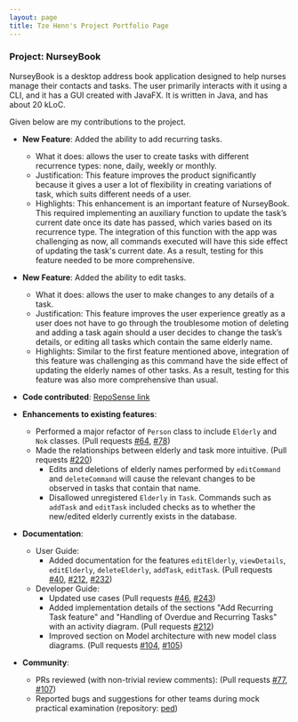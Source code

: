 ```yaml
---
layout: page
title: Tze Henn's Project Portfolio Page
---
```


### Project: NurseyBook

NurseyBook is a desktop address book application designed to help nurses manage their contacts and tasks. The user primarily interacts with it using a CLI, and it has a GUI created with JavaFX. It is written in Java, and has about 20 kLoC.

Given below are my contributions to the project.

* **New Feature**: Added the ability to add recurring tasks.
  * What it does: allows the user to create tasks with different recurrence types: none, daily, weekly or monthly.
  * Justification: This feature improves the product significantly because it gives a user a lot of flexibility in creating variations of task, which suits different needs of a user.
  * Highlights: This enhancement is an important feature of NurseyBook. This required implementing an auxiliary function to update the task’s current date once its date has passed, which varies based on its recurrence type. The integration of this function with the app was challenging as now, all commands executed will have this side effect of updating the task's current date. As a result, testing for this feature needed to be more comprehensive.

* **New Feature**: Added the ability to edit tasks.
  * What it does: allows the user to make changes to any details of a task.
  * Justification: This feature improves the user experience greatly as a user does not have to go through the troublesome motion of deleting and adding a task again should a user decides to change the task’s details, or editing all tasks which contain the same elderly name.
  * Highlights: Similar to the first feature mentioned above, integration of this feature was challenging as this command have the side effect of updating the elderly names of other tasks. As a result, testing for this feature was also more comprehensive than usual.

* **Code contributed**: [RepoSense link](https://nus-cs2103-ay2122s1.github.io/tp-dashboard/#breakdown=true&search=superbestron)

* **Enhancements to existing features**:
  * Performed a major refactor of `Person` class to include `Elderly` and `Nok` classes. (Pull requests [\#64](https://github.com/AY2122S1-CS2103T-F13-2/tp/pull/64), [\#78](https://github.com/AY2122S1-CS2103T-F13-2/tp/pull/78))
  * Made the relationships between elderly and task more intuitive. (Pull requests [\#220](https://github.com/AY2122S1-CS2103T-F13-2/tp/pull/220))
    * Edits and deletions of elderly names performed by `editCommand` and `deleteCommand` will cause the relevant changes to be observed in tasks that contain that name.
    * Disallowed unregistered `Elderly` in `Task`. Commands such as `addTask` and `editTask` included checks as to whether the new/edited elderly currently exists in the database.

* **Documentation**:
  * User Guide:
    * Added documentation for the features `editElderly`, `viewDetails`, `editElderly`, `deleteElderly`, `addTask`, `editTask`. (Pull requests [\#40](https://github.com/AY2122S1-CS2103T-F13-2/tp/pull/40), [\#212](https://github.com/AY2122S1-CS2103T-F13-2/tp/pull/212), [\#232](https://github.com/AY2122S1-CS2103T-F13-2/tp/pull/232))
  * Developer Guide:
    * Updated use cases (Pull requests [\#46](https://github.com/AY2122S1-CS2103T-F13-2/tp/pull/46), [\#243](https://github.com/AY2122S1-CS2103T-F13-2/tp/pull/243))
    * Added implementation details of the sections "Add Recurring Task feature" and "Handling of Overdue and Recurring Tasks" with an activity diagram. (Pull requests [\#212](https://github.com/AY2122S1-CS2103T-F13-2/tp/pull/212)) 
    * Improved section on Model architecture with new model class diagrams. (Pull requests [\#104](https://github.com/AY2122S1-CS2103T-F13-2/tp/pull/104), [\#105](https://github.com/AY2122S1-CS2103T-F13-2/tp/pull/105))

* **Community**:
  * PRs reviewed (with non-trivial review comments): (Pull requests [\#77](https://github.com/AY2122S1-CS2103T-F13-2/tp/pull/77), [\#107](https://github.com/AY2122S1-CS2103T-F13-2/tp/pull/107))
  * Reported bugs and suggestions for other teams during mock practical examination (repository: [ped](https://github.com/Superbestron/ped/issues))
